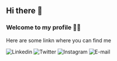 ## Hi there 👋
### Welcome to my profile 🙋‍♂️

Here are some linkn where you can find me

![Linkedin](https://img.shields.io/badge/-Linkedin-blue?style=flat-square&logo=Linkedin&logoColor=white&link=www.linkedin.com/in/gabrielbussolo)
![Twitter](https://img.shields.io/badge/-Twitter-blue?style=flat-square&logo=Twitter&logoColor=white&link=https://twitter.com/gbussolodev)
![Instagram](https://img.shields.io/badge/-Instagram-ff2b8e?style=flat-square&logo=Instagram&logoColor=white&link=https://www.instagram.com/gabrielbussolodev)
![E-mail](https://img.shields.io/badge/-Email-c14438?style=flat-square&logo=Gmail&logoColor=white&link=mailto:contact@gabrielbussolo.dev)
